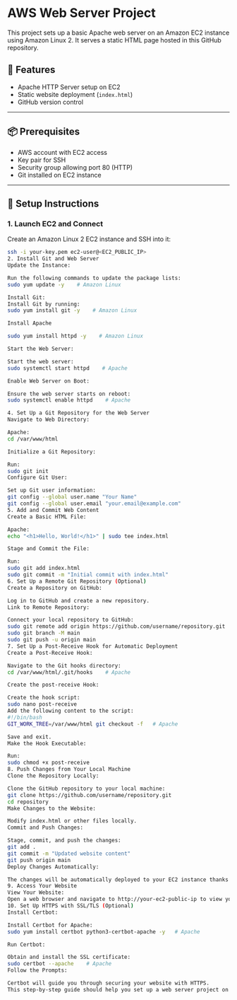 # AWS Web Server Project

This project sets up a basic Apache web server on an Amazon EC2 instance using Amazon Linux 2. It serves a static HTML page hosted in this GitHub repository.

## 🚀 Features

- Apache HTTP Server setup on EC2
- Static website deployment (`index.html`)
- GitHub version control

---

## 📦 Prerequisites

- AWS account with EC2 access
- Key pair for SSH
- Security group allowing port 80 (HTTP)
- Git installed on EC2 instance

---

## 🔧 Setup Instructions

### 1. Launch EC2 and Connect

Create an Amazon Linux 2 EC2 instance and SSH into it:

```bash
ssh -i your-key.pem ec2-user@<EC2_PUBLIC_IP>
2. Install Git and Web Server
Update the Instance:

Run the following commands to update the package lists:
sudo yum update -y    # Amazon Linux

Install Git:
Install Git by running:
sudo yum install git -y    # Amazon Linux

Install Apache

sudo yum install httpd -y    # Amazon Linux

Start the Web Server:

Start the web server:
sudo systemctl start httpd    # Apache

Enable Web Server on Boot:

Ensure the web server starts on reboot:
sudo systemctl enable httpd    # Apache

4. Set Up a Git Repository for the Web Server
Navigate to Web Directory:

Apache:
cd /var/www/html

Initialize a Git Repository:

Run:
sudo git init
Configure Git User:

Set up Git user information:
git config --global user.name "Your Name"
git config --global user.email "your.email@example.com"
5. Add and Commit Web Content
Create a Basic HTML File:

Apache:
echo "<h1>Hello, World!</h1>" | sudo tee index.html

Stage and Commit the File:

Run:
sudo git add index.html
sudo git commit -m "Initial commit with index.html"
6. Set Up a Remote Git Repository (Optional)
Create a Repository on GitHub:

Log in to GitHub and create a new repository.
Link to Remote Repository:

Connect your local repository to GitHub:
sudo git remote add origin https://github.com/username/repository.git
sudo git branch -M main
sudo git push -u origin main
7. Set Up a Post-Receive Hook for Automatic Deployment
Create a Post-Receive Hook:

Navigate to the Git hooks directory:
cd /var/www/html/.git/hooks    # Apache

Create the post-receive Hook:

Create the hook script:
sudo nano post-receive
Add the following content to the script:
#!/bin/bash
GIT_WORK_TREE=/var/www/html git checkout -f   # Apache

Save and exit.
Make the Hook Executable:

Run:
sudo chmod +x post-receive
8. Push Changes from Your Local Machine
Clone the Repository Locally:

Clone the GitHub repository to your local machine:
git clone https://github.com/username/repository.git
cd repository
Make Changes to the Website:

Modify index.html or other files locally.
Commit and Push Changes:

Stage, commit, and push the changes:
git add .
git commit -m "Updated website content"
git push origin main
Deploy Changes Automatically:

The changes will be automatically deployed to your EC2 instance thanks to the post-receive hook.
9. Access Your Website
View Your Website:
Open a web browser and navigate to http://your-ec2-public-ip to view your deployed website.
10. Set Up HTTPS with SSL/TLS (Optional)
Install Certbot:

Install Certbot for Apache:
sudo yum install certbot python3-certbot-apache -y   # Apache

Run Certbot:

Obtain and install the SSL certificate:
sudo certbot --apache    # Apache
Follow the Prompts:

Certbot will guide you through securing your website with HTTPS.
This step-by-step guide should help you set up a web server project on an EC2 instance using Git, complete with automatic deployment and optional HTTPS setup.
